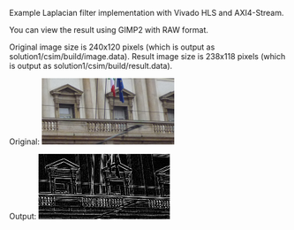 Example Laplacian filter implementation with Vivado HLS and AXI4-Stream.

You can view the result using GIMP2 with RAW format.

Original image size is 240x120 pixels (which is output as solution1/csim/build/image.data).
Result image size is 238x118 pixels (which is output as solution1/csim/build/result.data).

Original: ![original](image.png)

Output: ![result](result.png)
